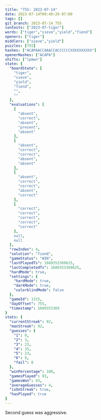 ```yaml
---
title: "755: 2023-07-14"
date: 2023-07-14T09:49:29-07:00
tags: []
git_branch: 2023-07-14_755
contests: ["2023-07-tiger"]
words: ["tiger","sieve","yield","fiend"]
openers: ["tiger"]
middlers: ["sieve","yield"]
puzzles: [755]
hashes: ["ACAPAACCAAACCACCCCCCXXXXXXXXXX"]
openerHashes: ["ACAPA"]
shifts: ["lpmwn"]
state: {
  "boardState": [
    "tiger",
    "sieve",
    "yield",
    "fiend",
    "",
    ""
  ],
  "evaluations": [
    [
      "absent",
      "correct",
      "absent",
      "present",
      "absent"
    ],
    [
      "absent",
      "correct",
      "correct",
      "absent",
      "absent"
    ],
    [
      "absent",
      "correct",
      "correct",
      "absent",
      "correct"
    ],
    [
      "correct",
      "correct",
      "correct",
      "correct",
      "correct"
    ],
    null,
    null
  ],
  "rowIndex": 4,
  "solution": "fiend",
  "gameStatus": "WIN",
  "lastPlayedTs": 1689353369625,
  "lastCompletedTs": 1689353369625,
  "hardMode": true,
  "settings": {
    "hardMode": true,
    "darkMode": true,
    "colorblindMode": false
  },
  "gameId": 1315,
  "dayOffset": 755,
  "timestamp": 1689353369
}
stats: {
  "currentStreak": 92,
  "maxStreak": 92,
  "guesses": {
    "1": 0,
    "2": 3,
    "3": 23,
    "4": 35,
    "5": 23,
    "6": 9,
    "fail": 0
  },
  "winPercentage": 100,
  "gamesPlayed": 93,
  "gamesWon": 93,
  "averageGuesses": 4,
  "isOnStreak": true,
  "hasPlayed": true
}
---
```

<!-- more -->
Second guess was aggressive.
